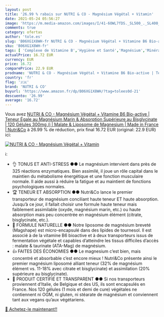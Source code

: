 ```yaml
---
layout: post
title: '26.99 % rabais sur NUTRI & CO - Magnésium Végétal + Vitamin'
date: 2021-05-24 05:56:27
image: 'https://m.media-amazon.com/images/I/41-6OWL7fDS._SL500_._SL400_.jpg'
comments: true
category: ofertas
author: 'tole.es'
slug: 'B06XG1X8WH-fr NUTRI & CO - Magnésium Végétal + Vitamine B6 Bio-active |...'
sku: 'B06XG1X8WH-fr'
tags: [ 'Complexe de Vitamine B','Hygiène et Santé','Magnésium','Minéraux','Vitamine B','Vitamines','Vitamines, minéraux et compléments','nutri & co', ]
actualPrice: 16.72 EUR
currency: EUR
price: 16.72
comparePrice: 22.9 EUR
prodname: 'NUTRI & CO - Magnésium Végétal + Vitamine B6 Bio-active | Teneur Égale au Magnésium Marin & Absorption Supérieure au Bisglycinate | 120 Gélules 300mg /j | Malate & Liposome de Magnesium | Made in France | Nutri&Co'
country: 'fr'
flag: '🇫🇷'
brand: 'NUTRI & CO'
buyurl: 'https://www.amazon.fr/dp/B06XG1X8WH/?tag=tolees0d-21'
descuento: '26.99'
average: '16.72'
---
```


Vous avez [NUTRI & CO - Magnésium Végétal + Vitamine B6 Bio-active | Teneur Égale au Magnésium Marin & Absorption Supérieure au Bisglycinate | 120 Gélules 300mg /j | Malate & Liposome de Magnesium | Made in France | Nutri&Co](https://www.amazon.fr/dp/B06XG1X8WH/?tag=tolees0d-21)  à  26.99 % de réduction, prix final  16.72 EUR (original: 22.9 EUR) ici:

[![NUTRI & CO - Magnésium Végétal + Vitamin](https://m.media-amazon.com/images/I/41-6OWL7fDS._SL500_._SL400_.jpg)](https://www.amazon.fr/dp/B06XG1X8WH/?tag=tolees0d-21)

ℹ️:

- 👌 TONUS ET ANTI-STRESS ●● Le magnésium intervient dans près de 325 réactions enzymatiques. Bien assimilé, il joue un rôle capital dans le maintien du métabolisme énergétique et une fonction musculaire normale. Il aide aussi à réduire la fatigue et au maintient de fonctions psychologiques normales.
- 🏆 TENEUR ET ABSORPTION ●● Nutri&Co lance le premier transporteur de magnésium conciliant haute teneur ET haute absorption. Jusqu’à ce jour, il fallait choisir une formule haute teneur mais faiblement assimilable (oxyde, magnésium marin, etc.) ou haute absorption mais peu concentrée en magnésium élément (citrate, bisglycinate, etc.).
- 🌱 FORMULE NATURELLE ●● Notre liposome de magnésium breveté (Magshape) est micro-encapsulé dans des lipides de tournesol. Il est associé à de la vitamine B6 bioactive et à deux transporteurs issus de fermentation végétale et capables d’atteindre les tissus difficiles d’accès : malate & taurinate (ATA-Mag) de magnésium.
- 👍 FAITES DES ÉCONOMIES ●● Le magnesium c’est bien, mais concentré et absorbable c’est encore mieux ! Nutri&Co présente ainsi le premier magnésium liposomé alliant teneur (32% de magnésium élément vs. 11-18% avec citrate et bisglycinate) et assimilation (20% supérieure au bisglycinate).
- 🔎 PRODUIT CERTIFIÉ ET TRANSPARENT ●● Si nos transporteurs proviennent d’Italie, de Belgique et des US, ils sont encapsulés en France. Nos 120 gélules (1 mois et demi de cure) végétales ne contiennent ni OGM, ni gluten, ni stéarate de magnésium et conviennent tant aux vegans qu’aux végétariens.

[🛒 Achetez-le maintenant!!](https://www.amazon.fr/dp/B06XG1X8WH/?tag=tolees0d-21)
